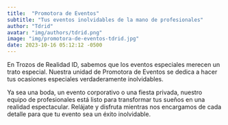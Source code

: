 ```yaml
---
title:  "Promotora de Eventos"
subtitle: "Tus eventos inolvidables de la mano de profesionales"
author: "Tdrid"
avatar: "img/authors/tdrid.png"
image: "img/promotora-de-eventos-tdrid.jpg"
date: 2023-10-16 05:12:12 -0500
---
```

<!-- Imagen: Incluye una imagen que represente un evento emocionante y memorable. -->

En Trozos de Realidad ID, sabemos que los eventos especiales merecen un trato especial. Nuestra unidad de Promotora de Eventos se dedica a hacer tus ocasiones especiales verdaderamente inolvidables.

Ya sea una boda, un evento corporativo o una fiesta privada, nuestro equipo de profesionales está listo para transformar tus sueños en una realidad espectacular. Relájate y disfruta mientras nos encargamos de cada detalle para que tu evento sea un éxito inolvidable.
